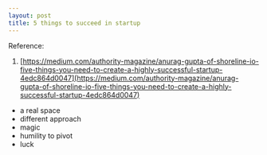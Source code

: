 ```yaml
---
layout: post
title: 5 things to succeed in startup
---
```


Reference: 
1. [https://medium.com/authority-magazine/anurag-gupta-of-shoreline-io-five-things-you-need-to-create-a-highly-successful-startup-4edc864d0047](https://medium.com/authority-magazine/anurag-gupta-of-shoreline-io-five-things-you-need-to-create-a-highly-successful-startup-4edc864d0047)


* a real space
* different approach
* magic
* humility to pivot
* luck